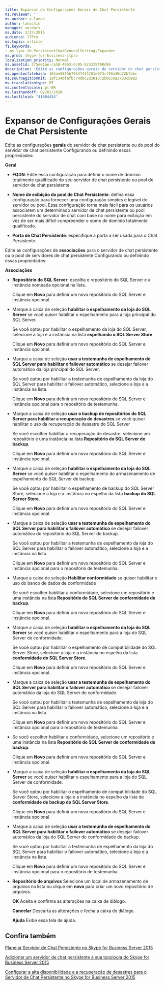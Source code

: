 ```yaml
---
title: Expansor de Configurações Gerais de Chat Persistente
ms.reviewer: ''
ms.author: v-lanac
author: lanachin
manager: serdars
ms.date: 3/27/2015
audience: ITPro
ms.topic: article
f1.keywords:
- ms.lync.tb.PersistentChatGeneralSettingsExpander
ms.prod: skype-for-business-itpro
localization_priority: Normal
ms.assetid: 275ee1ae-ca58-4963-bc95-523319f90d96
description: 'Edite as configurações gerais do servidor de chat persistente ou do pool do servidor de chat persistente Configurando ou definindo essas propriedades:'
ms.openlocfilehash: 184ee58f5b79547434281e073cf99a30d72b7bbc
ms.sourcegitcommit: 19f534bfafbc74dbc2d381672b0650a3733cb982
ms.translationtype: MT
ms.contentlocale: pt-BR
ms.lasthandoff: 02/03/2020
ms.locfileid: "41684484"
---
```

# <a name="persistent-chat-general-settings-expander"></a>Expansor de Configurações Gerais de Chat Persistente
 
Edite as configurações **gerais** do servidor de chat persistente ou do pool do servidor de chat persistente Configurando ou definindo essas propriedades:
  
 **Geral**
  
- **FQDN**: Edite essa configuração para definir o nome de domínio totalmente qualificado do seu servidor de chat persistente ou pool de servidor de chat persistente
    
- **Nome de exibição do pool de Chat Persistente**: defina essa configuração para fornecer uma configuração simples e legível do servidor ou pool. Essa configuração torna mais fácil para os usuários associarem um determinado servidor de chat persistente ou pool persistente do servidor de chat com base no nome para exibição em vez de ser mais difícil compreender o nome de domínio totalmente qualificado.
    
- **Porta de Chat Persistente**: especifique a porta a ser usada para o Chat Persistente.
    
Edite as configurações de **associações** para o servidor de chat persistente ou o pool de servidores de chat persistente Configurando ou definindo essas propriedades:
  
 **Associações**
  
- **Repositório do SQL Server**: escolha o repositório do SQL Server e a instância nomeada opcional na lista.
    
    Clique em **Novo** para definir um novo repositório do SQL Server e instância opcional.
    
- Marque a caixa de seleção **habilitar o espelhamento da loja do SQL Server** se você quiser habilitar o espelhamento para a loja principal do SQL Server.
    
    Se você optou por habilitar o espelhamento da loja do SQL Server, selecione a loja e a instância na lista **espelhando o SQL Server Store**.
    
    Clique em **Novo** para definir um novo repositório do SQL Server e instância opcional.
    
- Marque a caixa de seleção **usar a testemunha de espelhamento do SQL Server para habilitar o failover automático** se desejar failover automático da loja principal do SQL Server.
    
    Se você optou por habilitar a testemunha de espelhamento da loja do SQL Server para habilitar o failover automático, selecione a loja e a instância na lista.
    
    Clique em **Novo** para definir um novo repositório do SQL Server e instância opcional para o repositório de testemunha.
    
- Marque a caixa de seleção **usar o backup de repositórios do SQL Server para habilitar a recuperação de desastres** se você quiser habilitar o uso da recuperação de desastre do SQL Server
    
    Se você escolher habilitar a recuperação de desastre, selecione um repositório e uma instância na lista **Repositório do SQL Server de backup**.
    
    Clique em **Novo** para definir um novo repositório do SQL Server e instância opcional.
    
- Marque a caixa de seleção **habilitar o espelhamento da loja do SQL Server** se você quiser habilitar o espelhamento do armazenamento de espelhamento do SQL Server de backup.
    
    Se você optou por habilitar o espelhamento de backup do SQL Server Store, selecione a loja e a instância no espelho da lista **backup do SQL Server Store**.
    
    Clique em **Novo** para definir um novo repositório do SQL Server e instância opcional.
    
- Marque a caixa de seleção **usar a testemunha de espelhamento do SQL Server para habilitar o failover automático** se desejar failover automático do repositório do SQL Server de backup.
    
    Se você optou por habilitar a testemunha de espelhamento da loja do SQL Server para habilitar o failover automático, selecione a loja e a instância na lista.
    
    Clique em **Novo** para definir um novo repositório do SQL Server e instância opcional para o repositório de testemunha.
    
- Marque a caixa de seleção **Habilitar conformidade** se quiser habilitar o uso do banco de dados de conformidade
    
    Se você escolher habilitar a conformidade, selecione um repositório e uma instância na lista **Repositório do SQL Server de conformidade de backup**.
    
    Clique em **Novo** para definir um novo repositório do SQL Server e instância opcional.
    
- Marque a caixa de seleção **habilitar o espelhamento da loja do SQL Server** se você quiser habilitar o espelhamento para a loja do SQL Server de conformidade.
    
    Se você optou por habilitar o espelhamento de compatibilidade do SQL Server Store, selecione a loja e a instância no espelho da lista **conformidade do SQL Server Store**.
    
    Clique em **Novo** para definir um novo repositório do SQL Server e instância opcional.
    
- Marque a caixa de seleção **usar a testemunha de espelhamento do SQL Server para habilitar o failover automático** se desejar failover automático da loja do SQL Server de conformidade.
    
    Se você optou por habilitar a testemunha de espelhamento da loja do SQL Server para habilitar o failover automático, selecione a loja e a instância na lista.
    
    Clique em **Novo** para definir um novo repositório do SQL Server e instância opcional para o repositório de testemunha.
    
- Se você escolher habilitar a conformidade, selecione um repositório e uma instância na lista **Repositório do SQL Server de conformidade de backup**.
    
    Clique em **Novo** para definir um novo repositório do SQL Server e instância opcional.
    
- Marque a caixa de seleção **habilitar o espelhamento da loja do SQL Server** se você quiser habilitar o espelhamento para a loja do SQL Server de conformidade.
    
    Se você optou por habilitar o espelhamento de compatibilidade do SQL Server Store, selecione a loja e a instância no espelho da lista de **conformidade de backup do SQL Server Store**.
    
    Clique em **Novo** para definir um novo repositório do SQL Server e instância opcional.
    
- Marque a caixa de seleção **usar a testemunha de espelhamento do SQL Server para habilitar o failover automático** se desejar failover automático da loja do SQL Server de conformidade de backup.
    
    Se você optou por habilitar a testemunha de espelhamento da loja do SQL Server para habilitar o failover automático, selecione a loja e a instância na lista.
    
    Clique em **Novo** para definir um novo repositório do SQL Server e instância opcional para o repositório de testemunha.
    
- **Repositório de arquivos** Selecione um local de armazenamento de arquivos na lista ou clique em **novo** para criar um novo repositório de arquivos.
    
  **OK** Aceita e confirma as alterações na caixa de diálogo.
  
  **Cancelar** Descarta as alterações e fecha a caixa de diálogo.
  
  **Ajuda** Exibe essa tela de ajuda.
  
## <a name="see-also"></a>Confira também

[Planejar Servidor de Chat Persistente no Skype for Business Server 2015](../../plan-your-deployment/persistent-chat-server/persistent-chat-server.md)
  
[Adicionar um servidor de chat persistente à sua topologia do Skype for Business Server 2015](../../deploy/deploy-persistent-chat-server/add-persistent-chat-server.md)
  
[Configurar a alta disponibilidade e a recuperação de desastres para o Servidor de Chat Persistente no Skype for Business Server 2015](../../deploy/deploy-persistent-chat-server/configure-hadr-for-persistent-chat.md)
